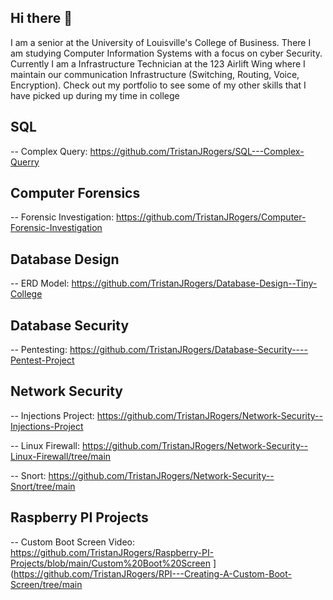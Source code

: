 ## Hi there 👋

I am a senior at the University of Louisville's College of Business. There I am studying Computer Information Systems with a focus on cyber Security.
Currently I am a Infrastructure Technician at the 123 Airlift Wing where I maintain our communication Infrastructure (Switching, Routing, Voice, Encryption). 
Check out my portfolio to see some of my other skills that I have picked up during my time in college

## SQL
-- Complex Query: https://github.com/TristanJRogers/SQL---Complex-Querry 

## Computer Forensics

-- Forensic Investigation: https://github.com/TristanJRogers/Computer-Forensic-Investigation 

## Database Design

-- ERD Model: https://github.com/TristanJRogers/Database-Design--Tiny-College 

## Database Security

-- Pentesting: https://github.com/TristanJRogers/Database-Security----Pentest-Project  

## Network Security

-- Injections Project: https://github.com/TristanJRogers/Network-Security--Injections-Project

-- Linux Firewall: https://github.com/TristanJRogers/Network-Security--Linux-Firewall/tree/main 

-- Snort: https://github.com/TristanJRogers/Network-Security--Snort/tree/main

## Raspberry PI Projects

-- Custom Boot Screen Video: https://github.com/TristanJRogers/Raspberry-PI-Projects/blob/main/Custom%20Boot%20Screen ](https://github.com/TristanJRogers/RPI---Creating-A-Custom-Boot-Screen/tree/main
